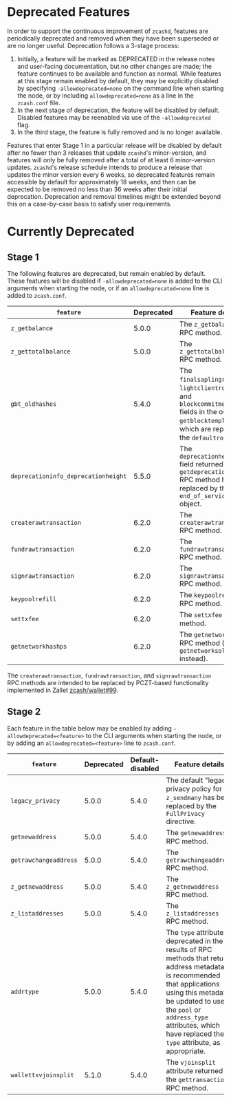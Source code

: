 Deprecated Features
===================

In order to support the continuous improvement of `zcashd`, features are
periodically deprecated and removed when they have been superseded or are no
longer useful.  Deprecation follows a 3-stage process:

1. Initially, a feature will be marked as DEPRECATED in the release notes and
   user-facing documentation, but no other changes are made; the feature
   continues to be available and function as normal. While features at this
   stage remain enabled by default, they may be explicitly disabled by
   specifying `-allowdeprecated=none` on the command line when starting the
   node, or by including `allowdeprecated=none` as a line in the `zcash.conf`
   file. 
2. In the next stage of deprecation, the feature will be disabled by default.
   Disabled features may be reenabled via use of the `-allowdeprecated` flag.
3. In the third stage, the feature is fully removed and is no longer available.

Features that enter Stage 1 in a particular release will be disabled by default
after no fewer than 3 releases that update `zcashd`'s minor-version, and
features will only be fully removed after a total of at least 6 minor-version updates.
`zcashd`'s release schedule intends to produce a release that updates the minor
version every 6 weeks, so deprecated features remain accessible by default for
approximately 18 weeks, and then can be expected to be removed no less than 36
weeks after their initial deprecation. Deprecation and removal timelines might
be extended beyond this on a case-by-case basis to satisfy user requirements. 

Currently Deprecated
====================

Stage 1
-------

The following features are deprecated, but remain enabled by default. These features
will be disabled if `-allowdeprecated=none` is added to the CLI arguments when starting
the node, or if an `allowdeprecated=none` line is added to `zcash.conf`.

| `feature`                           | Deprecated | Feature details
|-------------------------------------|------------|----------------
| `z_getbalance`                      | 5.0.0      | The `z_getbalance` RPC method.
| `z_gettotalbalance`                 | 5.0.0      | The `z_gettotalbalance` RPC method.
| `gbt_oldhashes`                     | 5.4.0      | The `finalsaplingroothash`, `lightclientroothash`, and `blockcommitmentshash` fields in the output of `getblocktemplate`, which are replaced by the `defaultroots` field.
| `deprecationinfo_deprecationheight` | 5.5.0      | The `deprecationheight` field returned by the `getdeprecationinfo` RPC method has been replaced by the `end_of_service` object.
| `createrawtransaction`              | 6.2.0      | The `createrawtransaction` RPC method.
| `fundrawtransaction`                | 6.2.0      | The `fundrawtransaction` RPC method.
| `signrawtransaction`                | 6.2.0      | The `signrawtransactions` RPC method.
| `keypoolrefill`                     | 6.2.0      | The `keypoolrefill` RPC method.
| `settxfee`                          | 6.2.0      | The `settxfee` RPC method.
| `getnetworkhashps`                  | 6.2.0      | The `getnetworkhashps` RPC method (use `getnetworksolps` instead).

The `createrawtransaction`, `fundrawtransaction`, and `signrawtransaction` RPC methods are intended to be replaced
by PCZT-based functionality implemented in Zallet [zcash/wallet#99](https://github.com/zcash/wallet/issues/99).


Stage 2
-------

Each feature in the table below may be enabled by adding `-allowdeprecated=<feature>`
to the CLI arguments when starting the node, or by adding an `allowdeprecated=<feature>`
line to `zcash.conf`.

| `feature`                           | Deprecated | Default-disabled | Feature details
|-------------------------------------|------------|------------------|----------------
| `legacy_privacy`                    | 5.0.0      | 5.4.0            | The default "legacy" privacy policy for `z_sendmany` has been replaced by the `FullPrivacy` directive.
| `getnewaddress`                     | 5.0.0      | 5.4.0            | The `getnewaddress` RPC method.
| `getrawchangeaddress`               | 5.0.0      | 5.4.0            | The `getrawchangeaddress` RPC method.
| `z_getnewaddress`                   | 5.0.0      | 5.4.0            | The `z_getnewaddress` RPC method.
| `z_listaddresses`                   | 5.0.0      | 5.4.0            | The `z_listaddresses` RPC method.
| `addrtype`                          | 5.0.0      | 5.4.0            | The `type` attribute is deprecated in the results of RPC methods that return address metadata. It is recommended that applications using this metadata be updated to use the `pool` or `address_type` attributes, which have replaced the `type` attribute, as appropriate.
| `wallettxvjoinsplit`                | 5.1.0      | 5.4.0            | The `vjoinsplit` attribute returned by the `gettransaction` RPC method.
